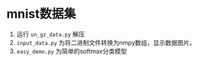 # mnist数据集

1. 运行 `un_gz_data.py` 解压
2. `input_data.py` 为将二进制文件转换为nmpy数组，显示数据图片。
3. `easy_demo.py` 为简单的softmax分类模型


